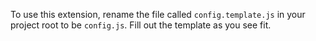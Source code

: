 To use this extension, rename the file called `config.template.js` in your project root to be `config.js`.
Fill out the template as you see fit.
